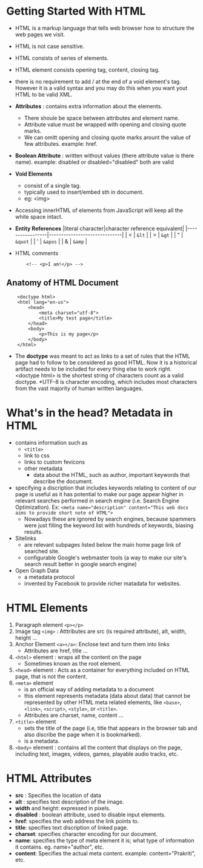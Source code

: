 # Getting Started With HTML

* HTML is a markup language that tells web browser how to structure the web pages we visit.
* HTML is not case sensitive.
* HTML consists of series of elements.
* HTML element consists opening tag, content, closing tag.
* there is no requirement to add / at the end of a void element's tag. However it is a valid syntax and you may do this when you want yout HTML to be valid XML.
* **Attributes** : contains extra information about the elements.
    * There shoule be space between attributes and element name.
    * Attribute value must be wrapped with opening and closing quote marks.
    * We can omitt opening and closing quote marks arount the value of few attributes. example: href.
* **Boolean Attribute** : written without values (there attribute value is there name). example: disabled or disabled="disabled" both are valid
* **Void Elements**
    * consist of a single tag.
    * typically used to insert/embed sth in document.
    * eg: &lt;img&gt;
* Accessing innerHTML of elements from JavaScript will keep all the white space intact.
    
* **Entity References**
    |literal character|character reference equivalent|
    |-----------------|------------------------------|
    | < | `&lt`     |
    | > | `&gt`     |
    | " | `&quot`   |
    | ' | `&apos`   |
    | & | `&amp`    |
* HTML comments
    ```
        <!-- <p>I am!</p> -->
    ```
    
## Anatomy of HTML Document
```
    <doctype html>
    <html lang="en-us">
        <head>
            <meta charset="utf-8">
            <title>My test page</title>
        </head>
        <body>
            <p>This is my page</p>
        </body>
    </html>
```

* The **doctype** was meant to act as links to a set of rules that the HTML page had to follow to be considered as good HTML. Now it is a historical artifact needs to be included for every thing else to work right. 
<br>&lt;doctype html&gt; is the shortest string of characters count as a valid doctype.
*UTF-8 is character encoding, which includes most characters from the vast majority of human written languages.

# What's in the head? Metadata in HTML
* contains information such as 
    * `<title>`
    * link to css
    * links to custom fevicons
    * other metadata 
        * data about the HTML, such as author, important keywords that describe the document.
* specifying a discription that includes keywords relating to content of our page is useful as it has potential to make our page appear higher in relevant searches performed in search engine (i.e. Search Engine Optimization). Ex: `<meta name="description" content="This web docs aims to provide short note of HTML">`
    * Nowadays these are ignored by search engines, because spammers were just filling the keyword list with hundreds of keywords, biasing results.
* Sitelinks
    * are relevant subpages listed below the main home page link of searched site.
    * configurable Google's webmaster tools (a way to make our site's search result better in google search engine)
* Open Graph Data
    * a metadata protocol
    * invented by Facebook to provide richer matadata for websites.
# HTML Elements
1. Paragraph element `<p></p>`
2. Image tag `<img>` : Atttributes are src (is required attribute), alt, width, height ...
3. Anchor Element `<a></a>`: Enclose text and turn them into links
    * Attributes are href, title ...
4. `<html>` element : wraps all the content on the page
    * Sometimes known as the root element.
5. `<head>` element : Acts as a container for everything included on HTML page, that is  not the content.
6. `<meta>` element
    * is an official way of adding metadata to a document
    * this element represents metadata (data about data) that cannot be represented by other HTML meta related elements, like `<base>`, `<link>`, `<script>`, `<style>`, or `<title>`.
    * Attributes are charset, name, content ...
7. `<title>` element 
    * sets the title of the page (i.e, title that appears in the browser tab and also discribe the page when it is bookmarked). 
    * is a metadata.
8. `<body>` element : contains all the content that displays on the page, including text, images, videos, games, playable audio tracks, etc.

# HTML Attributes
* **src** : Specifies the location of data
* **alt** : specifies text description of the image.
* **width** and height: expressed in pixels.
* **disabled** : boolean attribute, used to disable input elements.
* **href**: specifies the web address the link points to.
* **title**: specifies text discription of linked page.
* **charset**: specifies character encoding for our document.
* **name**: specifies the type of meta element it is; what type of information it contains. eg. name="author", etc.
* **content**: Specifies the actual meta content. example: content="Prakriti", etc.